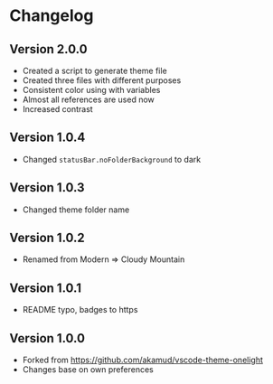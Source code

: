 # Changelog

## Version 2.0.0

- Created a script to generate theme file
- Created three files with different purposes
- Consistent color using with variables
- Almost all references are used now
- Increased contrast

## Version 1.0.4

- Changed `statusBar.noFolderBackground` to dark

## Version 1.0.3

- Changed theme folder name

## Version 1.0.2

- Renamed from Modern => Cloudy Mountain

## Version 1.0.1

- README typo, badges to https

## Version 1.0.0

- Forked from https://github.com/akamud/vscode-theme-onelight
- Changes base on own preferences
